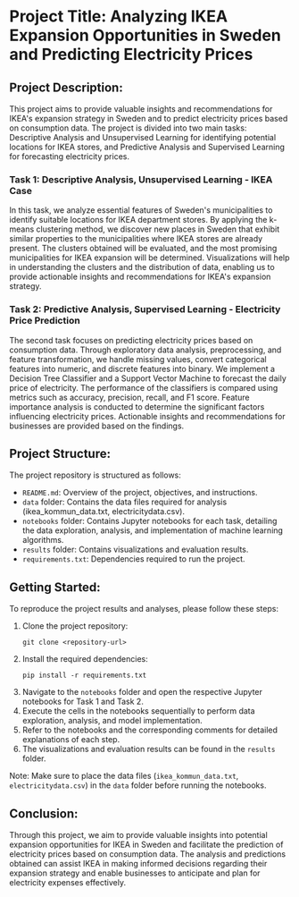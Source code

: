 # Project Title: Analyzing IKEA Expansion Opportunities in Sweden and Predicting Electricity Prices

## Project Description:
This project aims to provide valuable insights and recommendations for IKEA's expansion strategy in Sweden and to predict electricity prices based on consumption data. The project is divided into two main tasks: Descriptive Analysis and Unsupervised Learning for identifying potential locations for IKEA stores, and Predictive Analysis and Supervised Learning for forecasting electricity prices.

### Task 1: Descriptive Analysis, Unsupervised Learning - IKEA Case
In this task, we analyze essential features of Sweden's municipalities to identify suitable locations for IKEA department stores. By applying the k-means clustering method, we discover new places in Sweden that exhibit similar properties to the municipalities where IKEA stores are already present. The clusters obtained will be evaluated, and the most promising municipalities for IKEA expansion will be determined. Visualizations will help in understanding the clusters and the distribution of data, enabling us to provide actionable insights and recommendations for IKEA's expansion strategy.

### Task 2: Predictive Analysis, Supervised Learning - Electricity Price Prediction
The second task focuses on predicting electricity prices based on consumption data. Through exploratory data analysis, preprocessing, and feature transformation, we handle missing values, convert categorical features into numeric, and discrete features into binary. We implement a Decision Tree Classifier and a Support Vector Machine to forecast the daily price of electricity. The performance of the classifiers is compared using metrics such as accuracy, precision, recall, and F1 score. Feature importance analysis is conducted to determine the significant factors influencing electricity prices. Actionable insights and recommendations for businesses are provided based on the findings.

## Project Structure:
The project repository is structured as follows:

- `README.md`: Overview of the project, objectives, and instructions.
- `data` folder: Contains the data files required for analysis (ikea_kommun_data.txt, electricitydata.csv).
- `notebooks` folder: Contains Jupyter notebooks for each task, detailing the data exploration, analysis, and implementation of machine learning algorithms.
- `results` folder: Contains visualizations and evaluation results.
- `requirements.txt`: Dependencies required to run the project.

## Getting Started:
To reproduce the project results and analyses, please follow these steps:

1. Clone the project repository: 
   ```
   git clone <repository-url>
   ```
2. Install the required dependencies:
   ```
   pip install -r requirements.txt
   ```
3. Navigate to the `notebooks` folder and open the respective Jupyter notebooks for Task 1 and Task 2.
4. Execute the cells in the notebooks sequentially to perform data exploration, analysis, and model implementation.
5. Refer to the notebooks and the corresponding comments for detailed explanations of each step.
6. The visualizations and evaluation results can be found in the `results` folder.

Note: Make sure to place the data files (`ikea_kommun_data.txt`, `electricitydata.csv`) in the `data` folder before running the notebooks.

## Conclusion:
Through this project, we aim to provide valuable insights into potential expansion opportunities for IKEA in Sweden and facilitate the prediction of electricity prices based on consumption data. The analysis and predictions obtained can assist IKEA in making informed decisions regarding their expansion strategy and enable businesses to anticipate and plan for electricity expenses effectively.